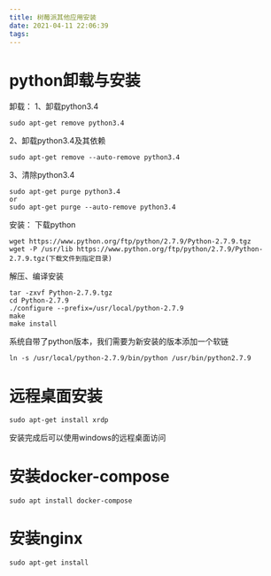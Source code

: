 ```yaml
---
title: 树莓派其他应用安装
date: 2021-04-11 22:06:39
tags:
---
```


# python卸载与安装

卸载：
1、卸载python3.4
```
sudo apt-get remove python3.4
```

2、卸载python3.4及其依赖
```
sudo apt-get remove --auto-remove python3.4
```

3、清除python3.4

```
sudo apt-get purge python3.4
or
sudo apt-get purge --auto-remove python3.4
```

安装：
下载python
```
wget https://www.python.org/ftp/python/2.7.9/Python-2.7.9.tgz
wget -P /usr/lib https://www.python.org/ftp/python/2.7.9/Python-2.7.9.tgz(下载文件到指定目录)
```
解压、编译安装
```
tar -zxvf Python-2.7.9.tgz
cd Python-2.7.9
./configure --prefix=/usr/local/python-2.7.9
make
make install
```
系统自带了python版本，我们需要为新安装的版本添加一个软链
```
ln -s /usr/local/python-2.7.9/bin/python /usr/bin/python2.7.9
```

# 远程桌面安装

```
sudo apt-get install xrdp
```

安装完成后可以使用windows的远程桌面访问


# 安装docker-compose

```
sudo apt install docker-compose
```

# 安装nginx
```
sudo apt-get install
```